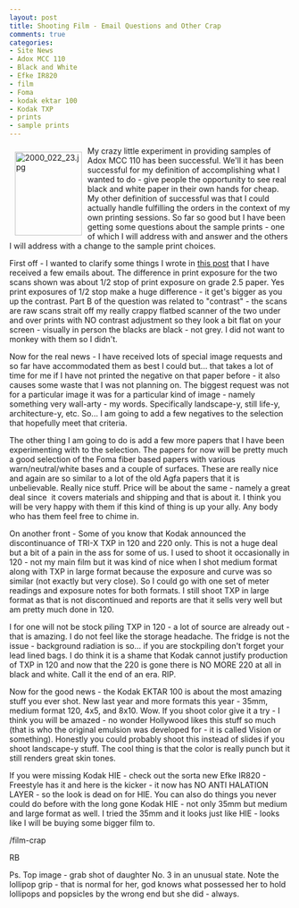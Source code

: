 ```yaml
---
layout: post
title: Shooting Film - Email Questions and Other Crap
comments: true
categories:
- Site News
- Adox MCC 110
- Black and White
- Efke IR820
- film
- Foma
- kodak ektar 100
- Kodak TXP
- prints
- sample prints
---
```

<a rel="lightbox" href="/wp-content/uploads/2010/04/2000_022_23.jpg"><img title="2000_022_23.jpg" src="/wp-content/uploads/2010/04/.thumbs/.2000_022_23.jpg" border="0" alt="2000_022_23.jpg" hspace="10" vspace="10" width="120" height="150" align="left" /></a>My crazy little experiment in providing samples of Adox MCC 110 has been successful. We'll it has been successful for my definition of accomplishing what I wanted to do - give people the opportunity to see real black and white paper in their own hands for cheap. My other definition of successful was that I could actually handle fulfilling the orders in the context of my own printing sessions. So far so good but I have been getting some questions about the sample prints - one of which I will address with and answer and the others I will address with a change to the sample print choices.

First off - I wanted to clarify some things I wrote in <a href="http://photo.rwboyer.com/2010/01/09/adox-mcc-110-what-does-a-sample-print-look-like/">this post</a> that I have received a few emails about. The difference in print exposure for the two scans shown was about 1/2 stop of print exposure on grade 2.5 paper. Yes print exposures of 1/2 stop make a huge difference - it get's bigger as you up the contrast. Part B of the question was related to "contrast" - the scans are raw scans strait off my really crappy flatbed scanner of the two under and over prints with NO contrast adjustment so they look a bit flat on your screen - visually in person the blacks are black - not grey. I did not want to monkey with them so I didn't.

Now for the real news - I have received lots of special image requests and so far have accommodated them as best I could but... that takes a lot of time for me if I have not printed the negative on that paper before - it also causes some waste that I was not planning on. The biggest request was not for a particular image it was for a particular kind of image - namely something very wall-arty - my words. Specifically landscape-y, still life-y, architecture-y, etc. So... I am going to add a few negatives to the selection that hopefully meet that criteria.

The other thing I am going to do is add a few more papers that I have been experimenting with to the selection. The papers for now will be pretty much a good selection of the Foma fiber based papers with various warn/neutral/white bases and a couple of surfaces. These are really nice and again are so similar to a lot of the old Agfa papers that it is unbelievable. Really nice stuff. Price will be about the same - namely a great deal since  it covers materials and shipping and that is about it. I think you will be very happy with them if this kind of thing is up your ally. Any body who has them feel free to chime in.

On another front - Some of you know that Kodak announced the discontinuance of TRI-X TXP in 120 and 220 only. This is not a huge deal but a bit of a pain in the ass for some of us. I used to shoot it occasionally in 120 - not my main film but it was kind of nice when I shot medium format along with TXP in large format because the exposure and curve was so similar (not exactly but very close). So I could go with one set of meter readings and exposure notes for both formats. I still shoot TXP in large format as that is not discontinued and reports are that it sells very well but am pretty much done in 120.

I for one will not be stock piling TXP in 120 - a lot of source are already out - that is amazing. I do not feel like the storage headache. The fridge is not the issue - background radiation is so... if you are stockpiling don't forget your lead lined bags. I do think it is a shame that Kodak cannot justify production of TXP in 120 and now that the 220 is gone there is NO MORE 220 at all in black and white. Call it the end of an era. RIP.

Now for the good news - the Kodak EKTAR 100 is about the most amazing stuff you ever shot. New last year and more formats this year - 35mm, medium format 120, 4x5, and 8x10. Wow. If you shoot color give it a try - I think you will be amazed - no wonder Hollywood likes this stuff so much (that is who the original emulsion was developed for - it is called Vision or something). Honestly you could probably shoot this instead of slides if you shoot landscape-y stuff. The cool thing is that the color is really punch but it still renders great skin tones.

If you were missing Kodak HIE - check out the sorta new Efke IR820 - Freestyle has it and here is the kicker - it now has NO ANTI HALATION LAYER - so the look is dead on for HIE. You can also do things you never could do before with the long gone Kodak HIE - not only 35mm but medium and large format as well. I tried the 35mm and it looks just like HIE - looks like I will be buying some bigger film to.

/film-crap

RB

Ps. Top image - grab shot of daughter No. 3 in an unusual state. Note the lollipop grip - that is normal for her, god knows what possessed her to hold lollipops and popsicles by the wrong end but she did - always.